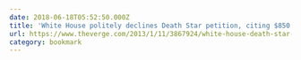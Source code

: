 ```yaml
---
date: 2018-06-18T05:52:50.000Z
title: 'White House politely declines Death Star petition, citing $850 quadrillion cost - The Verge'
url: https://www.theverge.com/2013/1/11/3867924/white-house-death-star-petition-response
category: bookmark
---
```

